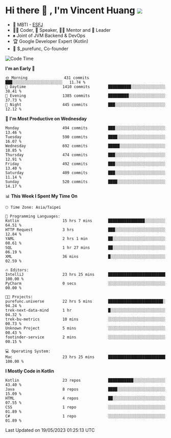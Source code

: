 # Hi there 👋 , I'm Vincent Huang ![](https://komarev.com/ghpvc/?username=Jian-Min-Huang)
- 👀 MBTI - [ESFJ](https://www.16personalities.com/esfj-personality)
- 👨‍💻 Coder, 🎤 Speaker, 👨‍🏫 Mentor and 🚀 Leader
- ♠️ Joint of JVM Backend & DevOps
- 🏆 Google Developer Expert (Kotlin)
- 💼 $_purefunc, Co-founder

<!--START_SECTION:waka-->
![Code Time](http://img.shields.io/badge/Code%20Time-2%2C028%20hrs%2026%20mins-blue)

**I'm an Early 🐤** 

```text
🌞 Morning                431 commits         ███░░░░░░░░░░░░░░░░░░░░░░   11.74 % 
🌆 Daytime                1410 commits        ██████████░░░░░░░░░░░░░░░   38.41 % 
🌃 Evening                1385 commits        █████████░░░░░░░░░░░░░░░░   37.73 % 
🌙 Night                  445 commits         ███░░░░░░░░░░░░░░░░░░░░░░   12.12 % 
```
📅 **I'm Most Productive on Wednesday** 

```text
Monday                   494 commits         ███░░░░░░░░░░░░░░░░░░░░░░   13.46 % 
Tuesday                  590 commits         ████░░░░░░░░░░░░░░░░░░░░░   16.07 % 
Wednesday                692 commits         █████░░░░░░░░░░░░░░░░░░░░   18.85 % 
Thursday                 474 commits         ███░░░░░░░░░░░░░░░░░░░░░░   12.91 % 
Friday                   492 commits         ███░░░░░░░░░░░░░░░░░░░░░░   13.40 % 
Saturday                 409 commits         ███░░░░░░░░░░░░░░░░░░░░░░   11.14 % 
Sunday                   520 commits         ████░░░░░░░░░░░░░░░░░░░░░   14.17 % 
```


📊 **This Week I Spent My Time On** 

```text
🕑︎ Time Zone: Asia/Taipei

💬 Programming Languages: 
Kotlin                   15 hrs 7 mins       ████████████████░░░░░░░░░   64.51 % 
HTTP Request             3 hrs               ███░░░░░░░░░░░░░░░░░░░░░░   12.84 % 
YAML                     2 hrs 1 min         ██░░░░░░░░░░░░░░░░░░░░░░░   08.61 % 
SQL                      1 hr 27 mins        ██░░░░░░░░░░░░░░░░░░░░░░░   06.19 % 
XML                      36 mins             █░░░░░░░░░░░░░░░░░░░░░░░░   02.59 % 

🔥 Editors: 
IntelliJ                 23 hrs 25 mins      █████████████████████████   100.00 % 
PyCharm                  0 secs              ░░░░░░░░░░░░░░░░░░░░░░░░░   00.00 % 

🐱‍💻 Projects: 
purefunc.universe        22 hrs 5 mins       ████████████████████████░   94.24 % 
trek-next-data-mind      1 hr                █░░░░░░░░░░░░░░░░░░░░░░░░   04.32 % 
trek-bu-metrics          10 mins             ░░░░░░░░░░░░░░░░░░░░░░░░░   00.73 % 
Unknown Project          5 mins              ░░░░░░░░░░░░░░░░░░░░░░░░░   00.43 % 
footinder-service        2 mins              ░░░░░░░░░░░░░░░░░░░░░░░░░   00.15 % 

💻 Operating System: 
Mac                      23 hrs 25 mins      █████████████████████████   100.00 % 
```

**I Mostly Code in Kotlin** 

```text
Kotlin                   23 repos            ███████████░░░░░░░░░░░░░░   43.40 % 
Java                     8 repos             ████░░░░░░░░░░░░░░░░░░░░░   15.09 % 
HTML                     4 repos             ██░░░░░░░░░░░░░░░░░░░░░░░   07.55 % 
CSS                      1 repo              ░░░░░░░░░░░░░░░░░░░░░░░░░   01.89 % 
C#                       1 repo              ░░░░░░░░░░░░░░░░░░░░░░░░░   01.89 % 
```




 Last Updated on 19/05/2023 01:25:13 UTC
<!--END_SECTION:waka-->
